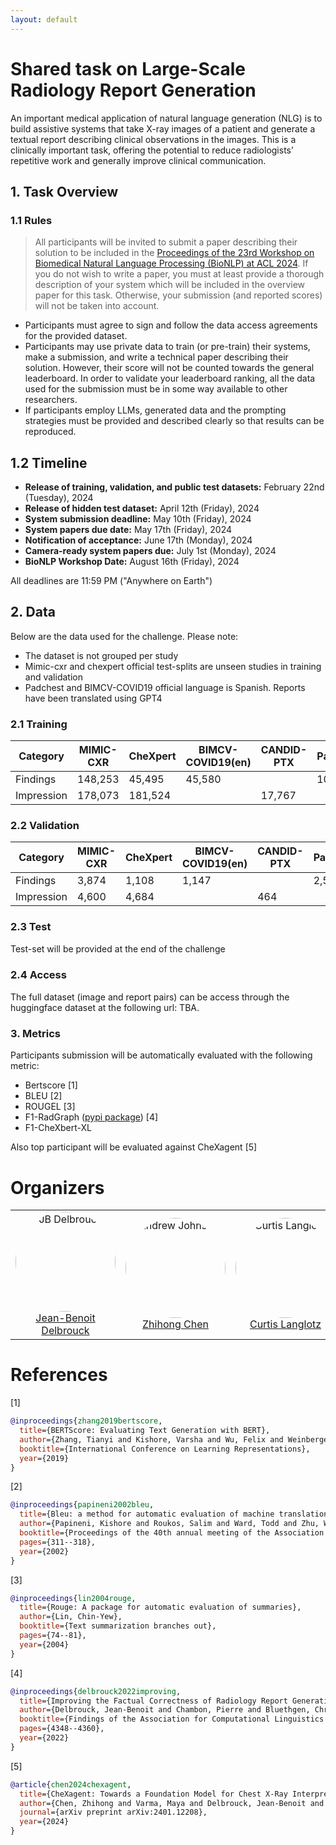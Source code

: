 ```yaml
---
layout: default
---
```


# Shared task on Large-Scale Radiology Report Generation

An important medical application of natural
language generation (NLG) is to build assistive
systems that take X-ray images of a patient and
generate a textual report describing clinical observations in the images. This is 
a clinically important task, offering
the potential to
reduce radiologists’ repetitive work and generally
improve clinical communication.

## 1. Task Overview


### 1.1 Rules
> All participants will be invited to submit a paper describing their solution to be included in the [Proceedings of the 23rd Workshop on Biomedical Natural Language Processing (BioNLP) at ACL 2024](https://aclanthology.org/venues/bionlp/). If you do not wish to write a paper, you must at least provide a thorough description of your system which will be included in the overview paper for this task. Otherwise, your submission (and reported scores) will not be taken into account.

- Participants must agree to sign and follow the data access agreements for the provided dataset.
- Participants may use private data to train (or pre-train) their systems, make a submission, and write a technical paper describing their solution. However, their score will not be counted towards the general leaderboard. In order to validate your leaderboard ranking, all the data used for the submission must be in some way available to other researchers.
- If participants employ LLMs, generated data and the prompting strategies must be provided and described clearly so that results can be reproduced.

## 1.2 Timeline

- **Release of training, validation, and public test datasets:** February 22nd (Tuesday), 2024
- **Release of hidden test dataset:** April 12th (Friday), 2024
- **System submission deadline:** May 10th (Friday), 2024
- **System papers due date:** May 17th (Friday), 2024
- **Notification of acceptance:** June 17th (Monday), 2024
- **Camera-ready system papers due:** July 1st (Monday), 2024
- **BioNLP Workshop Date:** August 16th (Friday), 2024

All deadlines are 11:59 PM ("Anywhere on Earth")

## 2. Data

Below are the data used for the challenge. Please note:
- The dataset is not grouped per study
- Mimic-cxr and chexpert official test-splits are unseen studies in training and validation
- Padchest and BIMCV-COVID19 official language is Spanish. Reports have been translated using GPT4


### 2.1 Training

| Category   | MIMIC-CXR | CheXpert | BIMCV-COVID19(en) | CANDID-PTX | PadChest(en) | OpenI |
|------------|-----------|----------|-------------------|------------|--------------|-------|
| Findings   | 148,253   | 45,495   | 45,580            |            | 101,835      | 3,261 |
| Impression | 178,073   | 181,524  |                   | 17,767     |              | 3,631 |

### 2.2 Validation

| Category   | MIMIC-CXR | CheXpert | BIMCV-COVID19(en) | CANDID-PTX | PadChest(en) | OpenI |
|------------|-----------|----------|-------------------|------------|--------------|-------|
| Findings   | 3,874     | 1,108    | 1,147             |            | 2,558        | 76    |
| Impression | 4,600     | 4,684    |                   | 464        |              | 89    |

### 2.3 Test

Test-set will be provided at the end of the challenge

### 2.4 Access

The full dataset (image and report pairs) can be access through 
the <img src="https://huggingface.co/front/assets/huggingface_logo-noborder.svg" width="15"> huggingface dataset at the following url: TBA.

### 3. Metrics

Participants submission will be automatically evaluated with the following metric:

- Bertscore [1]
- BLEU [2]
- ROUGEL [3]
- F1-RadGraph ([pypi package](https://pypi.org/project/radgraph/)) [4]
- F1-CheXbert-XL

Also top participant will be evaluated against CheXagent [5]

# Organizers


<table style="border-collapse: collapse; border: none;">
  <tr>
    <td style="border: none;" align="center">
      <img src="https://aimi.stanford.edu/sites/g/files/sbiybj20451/files/styles/medium_square/public/media/image/image5_0.png?h=f4e62a0a&itok=euaj9VoF" alt="JB Delbrouck" style="border-radius: 50%; width: 160px;"><br>
      <a href="https://jbdel.github.io/">Jean-Benoit Delbrouck</a>
    </td>
    <td style="border: none;" align="center">
      <img src="https://pbs.twimg.com/profile_images/1732290523657076736/fixg-DOd_400x400.jpg" alt="Andrew Johnston" style="border-radius: 50%; width: 160px;"><br>
      <a href="https://zhjohnchan.github.io/">Zhihong Chen</a>
    </td>
    <td style="border: none;" align="center">
      <img src="https://aimi.stanford.edu/sites/g/files/sbiybj20451/files/styles/medium_square/public/media/image/curtis-langlotz_profilephoto_0.jpeg?h=b4e301e9&itok=AqV0_THq" alt="Curtis Langlotz" style="border-radius: 50%; width: 160px;"><br>
      <a href="https://profiles.stanford.edu/curtis-langlotz">Curtis Langlotz</a>
    </td>
  </tr>
</table>

# References
[1]
```bib
@inproceedings{zhang2019bertscore,
  title={BERTScore: Evaluating Text Generation with BERT},
  author={Zhang, Tianyi and Kishore, Varsha and Wu, Felix and Weinberger, Kilian Q and Artzi, Yoav},
  booktitle={International Conference on Learning Representations},
  year={2019}
}
```
[2]
```bib
@inproceedings{papineni2002bleu,
  title={Bleu: a method for automatic evaluation of machine translation},
  author={Papineni, Kishore and Roukos, Salim and Ward, Todd and Zhu, Wei-Jing},
  booktitle={Proceedings of the 40th annual meeting of the Association for Computational Linguistics},
  pages={311--318},
  year={2002}
}
```
[3]
```bib
@inproceedings{lin2004rouge,
  title={Rouge: A package for automatic evaluation of summaries},
  author={Lin, Chin-Yew},
  booktitle={Text summarization branches out},
  pages={74--81},
  year={2004}
}
```
[4]
```bib
@inproceedings{delbrouck2022improving,
  title={Improving the Factual Correctness of Radiology Report Generation with Semantic Rewards},
  author={Delbrouck, Jean-Benoit and Chambon, Pierre and Bluethgen, Christian and Tsai, Emily and Almusa, Omar and Langlotz, Curtis},
  booktitle={Findings of the Association for Computational Linguistics: EMNLP 2022},
  pages={4348--4360},
  year={2022}
}
```
[5]
```bib
@article{chen2024chexagent,
  title={CheXagent: Towards a Foundation Model for Chest X-Ray Interpretation},
  author={Chen, Zhihong and Varma, Maya and Delbrouck, Jean-Benoit and Paschali, Magdalini and Blankemeier, Louis and Van Veen, Dave and Valanarasu, Jeya Maria Jose and Youssef, Alaa and Cohen, Joseph Paul and Reis, Eduardo Pontes and others},
  journal={arXiv preprint arXiv:2401.12208},
  year={2024}
}
```

